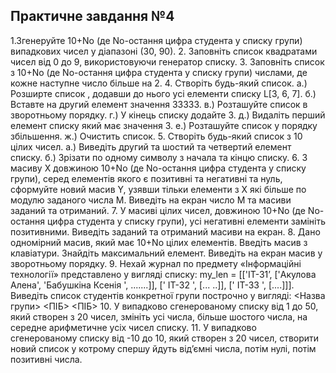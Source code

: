 ## Практичне завдання №4
1.Згенеруйте 10+No (де No-остання цифра студента у списку групи) випадкових чисел у діапазоні (30, 90).
2. Заповніть список квадратами чисел від 0 до 9, використовуючи генератор списку.
3. Заповніть список з 10+No (де No-остання цифра студента у списку групи) числами, де кожне наступне число більше на 2.
4. Створіть будь-який список.
а.) Розширте список , додавши до нього усі елементи списку L[3, 6, 7].
б.) Вставте на другий елемент значення 33333.
в.) Розташуйте список в зворотньому порядку.
г.) У кінець списку додайте 3.
д.) Видаліть перший елемент списку який має значення 3.
е.) Розташуйте список у порядку збільшення.
ж.) Очистить список.
5. Створіть будь-який список з 10 цілих чисел.
а.) Виведіть другий та шостий та четвертий елемент списку.
б.) Зрізати по одному символу з начала та кінцю списку.
6. З масиву Х довжиною 10+No (де No-остання цифра студента у списку
групи), серед елементів якого є позитивні та негативні та нуль, сформуйте
новий масив Y, узявши тільки елементи з Х які більше по модулю заданого
числа М. Виведіть на екран число М та масиви заданий та отриманий.
7. У масиві цілих чисел, довжиною 10+No (де No-остання цифра студента у списку групи), усі негативні елементи замініть позитивними. Виведіть
заданий та отриманий масиви на екран.
8. Дано одномірний масив, який має 10+No цілих елементів. Введіть масив з
клавіатури. Знайдіть максимальний елемент. Виведіть на екран масив у
зворотньому порядку.
9. Нехай журнал по предмету «Інформаційні технології» представлено у
вигляді списку: my_len = [['IT-31’, ['Акулова Алена', 'Бабушкіна Ксенія ', .......]], [' IT-32 ', [... ..]], [' IT-33 ', [....]]]. Виведіть список студентів конкретної групи построчно у вигляді:
<Назва групи>
<ПІБ>
<ПІБ>
10. У випадково сгенерованому списку від 1 до 50, який створен з 20 чисел,
змініть усі числа, більше шостого числа, на середне арифметичне усіх
чисел списку.
11. У випадково сгенерованому списку від -10 до 10, який створен з 20 чисел, створити новий список у котрому спершу йдуть від’ємні числа, потім нулі, потім позитивні числа.